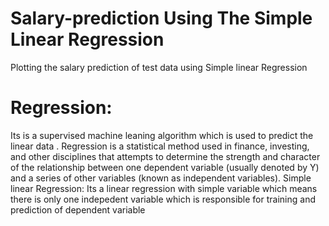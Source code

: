 # Salary-prediction Using The Simple Linear Regression
Plotting the salary prediction of test data using Simple linear Regression 
# Regression: 
Its is a supervised machine leaning algorithm which is used to predict the linear data . Regression is a statistical method used in finance, investing, and other disciplines that attempts to determine the strength and character of the relationship between one dependent variable (usually denoted by Y) and a series of other variables (known as independent variables).
Simple linear Regression: Its a linear regression with simple variable which means there is only one indepedent variable which is responsible for training and prediction of dependent variable

